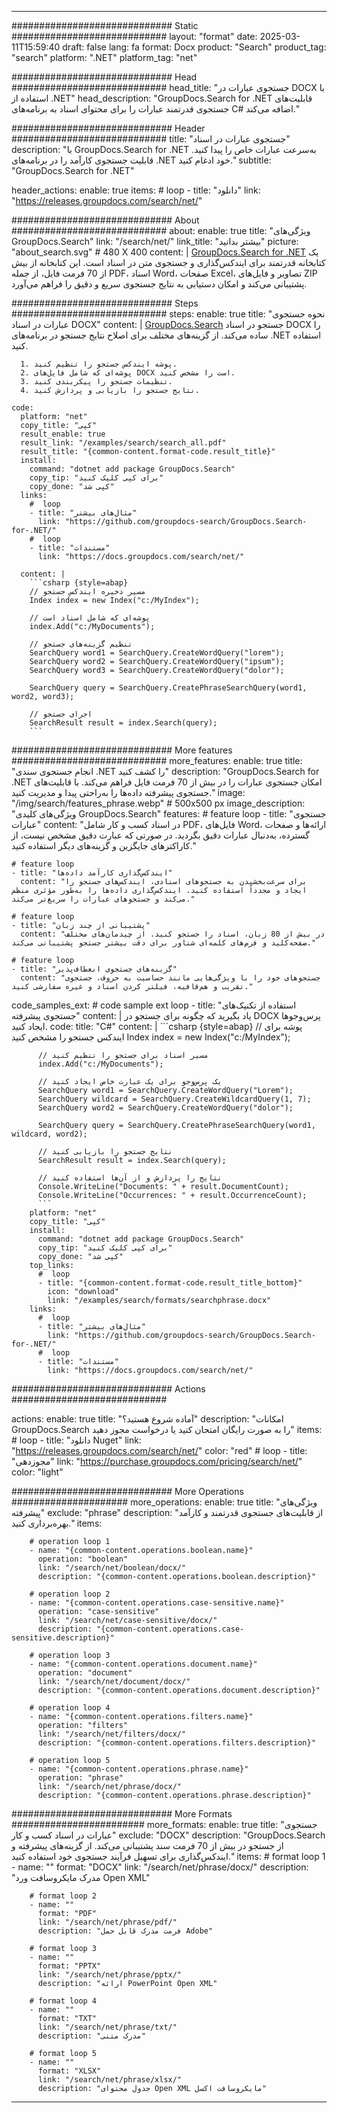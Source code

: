 
---
############################# Static ############################
layout: "format"
date:  2025-03-11T15:59:40
draft: false
lang: fa
format: Docx
product: "Search"
product_tag: "search"
platform: ".NET"
platform_tag: "net"

############################# Head ############################
head_title: "جستجوی عبارات در DOCX با استفاده از .NET"
head_description: "GroupDocs.Search for .NET قابلیت‌های جستجوی قدرتمند عبارات را برای محتوای اسناد به برنامه‌های C# اضافه می‌کند."

############################# Header ############################
title: "جستجوی عبارات در اسناد" 
description: "با GroupDocs.Search for .NET به‌سرعت عبارات خاص را پیدا کنید. قابلیت جستجوی کارآمد را در برنامه‌های .NET خود ادغام کنید."
subtitle: "GroupDocs.Search for .NET" 

header_actions:
  enable: true
  items:
    #  loop
    - title: "دانلود"
      link: "https://releases.groupdocs.com/search/net/"
      
############################# About ############################
about:
    enable: true
    title: "ویژگی‌های GroupDocs.Search"
    link: "/search/net/"
    link_title: "بیشتر بدانید"
    picture: "about_search.svg" # 480 X 400
    content: |
       [GroupDocs.Search for .NET](/search/net/) یک کتابخانه قدرتمند برای ایندکس‌گذاری و جستجوی متن در اسناد است. این کتابخانه از بیش از 70 فرمت فایل، از جمله PDF، اسناد Word، صفحات Excel، تصاویر و فایل‌های ZIP پشتیبانی می‌کند و امکان دستیابی به نتایج جستجوی سریع و دقیق را فراهم می‌آورد.

############################# Steps ############################
steps:
    enable: true
    title: "نحوه جستجوی عبارات در اسناد DOCX"
    content: |
      [GroupDocs.Search](/search/net/) جستجو در اسناد DOCX را ساده می‌کند. از گزینه‌های مختلف برای اصلاح نتایج جستجو در برنامه‌های .NET استفاده کنید.
      
      1. پوشه ایندکس جستجو را تنظیم کنید.
      2. پوشه‌ای که شامل فایل‌های DOCX است را مشخص کنید.
      3. تنظیمات جستجو را پیکربندی کنید.
      4. نتایج جستجو را بازیابی و پردازش کنید.
   
    code:
      platform: "net"
      copy_title: "کپی"
      result_enable: true
      result_link: "/examples/search/search_all.pdf"
      result_title: "{common-content.format-code.result_title}"
      install:
        command: "dotnet add package GroupDocs.Search"
        copy_tip: "برای کپی کلیک کنید"
        copy_done: "کپی شد"
      links:
        #  loop
        - title: "مثال‌های بیشتر"
          link: "https://github.com/groupdocs-search/GroupDocs.Search-for-.NET/"
        #  loop
        - title: "مستندات"
          link: "https://docs.groupdocs.com/search/net/"
          
      content: |
        ```csharp {style=abap}
        // مسیر ذخیره ایندکس جستجو
        Index index = new Index("c:/MyIndex");

        // پوشه‌ای که شامل اسناد است
        index.Add("c:/MyDocuments");

        // تنظیم گزینه‌های جستجو
        SearchQuery word1 = SearchQuery.CreateWordQuery("lorem");
        SearchQuery word2 = SearchQuery.CreateWordQuery("ipsum");
        SearchQuery word3 = SearchQuery.CreateWordQuery("dolor");

        SearchQuery query = SearchQuery.CreatePhraseSearchQuery(word1, word2, word3);

        // اجرای جستجو
        SearchResult result = index.Search(query);
        ```            

############################# More features ############################
more_features:
  enable: true
  title: "انجام جستجوی سندی .NET را کشف کنید"
  description: "GroupDocs.Search for .NET امکان جستجوی عبارات را در بیش از 70 فرمت فایل فراهم می‌کند. با قابلیت‌های جستجوی پیشرفته داده‌ها را به‌راحتی پیدا و مدیریت کنید."
  image: "/img/search/features_phrase.webp" # 500x500 px
  image_description: "ویژگی‌های کلیدی GroupDocs.Search"
  features:
    # feature loop
    - title: "جستجوی عبارات"
      content: "در اسناد کسب و کار شامل PDF، فایل‌های Word، ارائه‌ها و صفحات گسترده، به‌دنبال عبارات دقیق بگردید. در صورتی که عبارت دقیق مشخص نیست، از کاراکترهای جایگزین و گزینه‌های دیگر استفاده کنید."

    # feature loop
    - title: "ایندکس‌گذاری کارآمد داده‌ها"
      content: "برای سرعت‌بخشیدن به جستجوهای اسنادی، ایندکس‌های جستجو را ایجاد و مجدداً استفاده کنید. ایندکس‌گذاری داده‌ها را به‌طور مؤثری منظم می‌کند و جستجوهای عبارات را سریع‌تر می‌کند."

    # feature loop
    - title: "پشتیبانی از چند زبان"
      content: "در بیش از 80 زبان، اسناد را جستجو کنید. از چیدمان‌های مختلف صفحه‌کلید و فرم‌های کلمه‌ای شناور برای دقت بیشتر جستجو پشتیبانی می‌کند."

    # feature loop
    - title: "گزینه‌های جستجوی انعطاف‌پذیر"
      content: "جستجوهای خود را با ویژگی‌هایی مانند حساسیت به حروف، جستجوی تقریب و هم‌قافیه، فیلتر کردن اسناد و غیره سفارشی کنید."
      
  code_samples_ext:
    # code sample ext loop
    - title: "استفاده از تکنیک‌های جستجوی پیشرفته"
      content: |
        یاد بگیرید که چگونه برای جستجو در DOCX پرس‌وجوها ایجاد کنید.
      code:
        title: "C#"
        content: |
          ```csharp {style=abap}
          // پوشه برای ایندکس جستجو را مشخص کنید
          Index index = new Index("c:/MyIndex");
              
          // مسیر اسناد برای جستجو را تنظیم کنید
          index.Add("c:/MyDocuments");

          // یک پرس‌وجو برای یک عبارت خاص ایجاد کنید
          SearchQuery word1 = SearchQuery.CreateWordQuery("Lorem");
          SearchQuery wildcard = SearchQuery.CreateWildcardQuery(1, 7);
          SearchQuery word2 = SearchQuery.CreateWordQuery("dolor");

          SearchQuery query = SearchQuery.CreatePhraseSearchQuery(word1, wildcard, word2);

          // نتایج جستجو را بازیابی کنید
          SearchResult result = index.Search(query);
          
          // نتایج را پردازش و از آن‌ها استفاده کنید
          Console.WriteLine("Documents: " + result.DocumentCount);
          Console.WriteLine("Occurrences: " + result.OccurrenceCount);
          ```
        platform: "net"
        copy_title: "کپی"
        install:
          command: "dotnet add package GroupDocs.Search"
          copy_tip: "برای کپی کلیک کنید"
          copy_done: "کپی شد"
        top_links:
          #  loop
          - title: "{common-content.format-code.result_title_bottom}"
            icon: "download"
            link: "/examples/search/formats/searchphrase.docx"
        links:
          #  loop
          - title: "مثال‌های بیشتر"
            link: "https://github.com/groupdocs-search/GroupDocs.Search-for-.NET/"
          #  loop
          - title: "مستندات"
            link: "https://docs.groupdocs.com/search/net/"
            

            


############################# Actions ############################

actions:
  enable: true
  title: "آماده شروع هستید؟"
  description: "امکانات GroupDocs.Search را به صورت رایگان امتحان کنید یا درخواست مجوز دهید"
  items:
    #  loop
    - title: "دانلود Nuget"
      link: "https://releases.groupdocs.com/search/net/"
      color: "red"
        #  loop
    - title: "مجوزدهی"
      link: "https://purchase.groupdocs.com/pricing/search/net/"
      color: "light"


############################# More Operations #####################
more_operations:
    enable: true
    title: "ویژگی‌های پیشرفته"
    exclude: "phrase"
    description: "از قابلیت‌های جستجوی قدرتمند و کارآمد بهره‌برداری کنید."
    items: 
          
        # operation loop 1
        - name: "{common-content.operations.boolean.name}"
          operation: "boolean"
          link: "/search/net/boolean/docx/"
          description: "{common-content.operations.boolean.description}"

        # operation loop 2
        - name: "{common-content.operations.case-sensitive.name}"
          operation: "case-sensitive"
          link: "/search/net/case-sensitive/docx/"
          description: "{common-content.operations.case-sensitive.description}"

        # operation loop 3
        - name: "{common-content.operations.document.name}"
          operation: "document"
          link: "/search/net/document/docx/"
          description: "{common-content.operations.document.description}"

        # operation loop 4
        - name: "{common-content.operations.filters.name}"
          operation: "filters"
          link: "/search/net/filters/docx/"
          description: "{common-content.operations.filters.description}"

        # operation loop 5
        - name: "{common-content.operations.phrase.name}"
          operation: "phrase"
          link: "/search/net/phrase/docx/"
          description: "{common-content.operations.phrase.description}"
          
        
          
############################# More Formats ########################
more_formats:
    enable: true
    title: "جستجوی عبارات در اسناد کسب و کار"
    exclude: "DOCX"
    description: "GroupDocs.Search از جستجو در بیش از 70 فرمت سند پشتیبانی می‌کند. از گزینه‌های پیشرفته و ایندکس‌گذاری برای تسهیل فرآیند جستجوی خود استفاده کنید."
    items: 
        # format loop 1
        - name: ""
          format: "DOCX"
          link: "/search/net/phrase/docx/"
          description: "مدرک مایکروسافت ورد Open XML"
          
        # format loop 2
        - name: ""
          format: "PDF"
          link: "/search/net/phrase/pdf/"
          description: "فرمت مدرک قابل حمل Adobe"
          
        # format loop 3
        - name: ""
          format: "PPTX"
          link: "/search/net/phrase/pptx/"
          description: "ارائه PowerPoint Open XML"

        # format loop 4
        - name: ""
          format: "TXT"
          link: "/search/net/phrase/txt/"
          description: "مدرک متنی"
          
        # format loop 5
        - name: ""
          format: "XLSX"
          link: "/search/net/phrase/xlsx/"
          description: "جدول محتوای Open XML مایکروسافت اکسل"
  

---